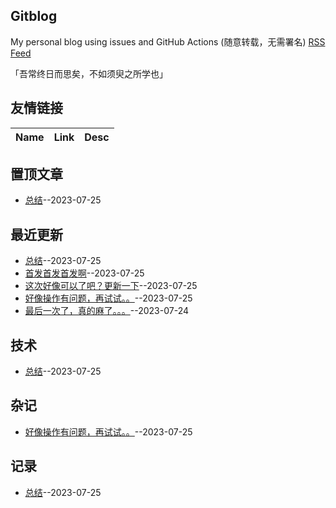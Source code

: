 ## Gitblog
My personal blog using issues and GitHub Actions (随意转载，无需署名)
[RSS Feed](https://raw.githubusercontent.com/Vitowong00/gitblog/master/feed.xml)

「吾常终日而思矣，不如须臾之所学也」
## 友情链接
| Name | Link | Desc | 
 | ---- | ---- | ---- |
## 置顶文章
- [总结](https://github.com/Vitowong00/gitblog/issues/13)--2023-07-25
## 最近更新
- [总结](https://github.com/Vitowong00/gitblog/issues/13)--2023-07-25
- [首发首发首发啊](https://github.com/Vitowong00/gitblog/issues/12)--2023-07-25
- [这次好像可以了吧？更新一下](https://github.com/Vitowong00/gitblog/issues/8)--2023-07-25
- [好像操作有问题，再试试。。](https://github.com/Vitowong00/gitblog/issues/7)--2023-07-25
- [最后一次了，真的麻了。。。](https://github.com/Vitowong00/gitblog/issues/6)--2023-07-24
## 技术
- [总结](https://github.com/Vitowong00/gitblog/issues/13)--2023-07-25
## 杂记
- [好像操作有问题，再试试。。](https://github.com/Vitowong00/gitblog/issues/7)--2023-07-25
## 记录
- [总结](https://github.com/Vitowong00/gitblog/issues/13)--2023-07-25
